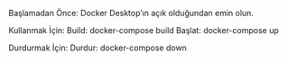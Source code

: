 Başlamadan Önce:
Docker Desktop’ın açık olduğundan emin olun.

Kullanmak İçin:
Build: docker-compose build
Başlat: docker-compose up

Durdurmak İçin:
Durdur: docker-compose down
